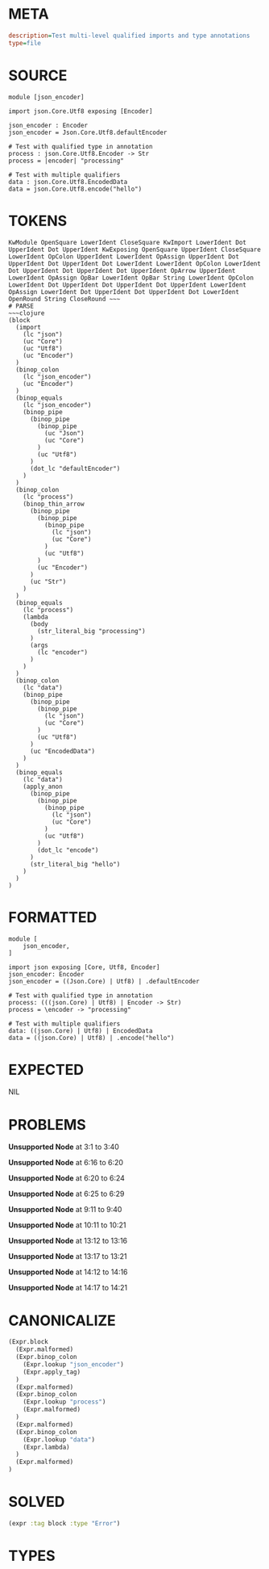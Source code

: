 # META
~~~ini
description=Test multi-level qualified imports and type annotations
type=file
~~~
# SOURCE
~~~roc
module [json_encoder]

import json.Core.Utf8 exposing [Encoder]

json_encoder : Encoder
json_encoder = Json.Core.Utf8.defaultEncoder

# Test with qualified type in annotation
process : json.Core.Utf8.Encoder -> Str
process = |encoder| "processing"

# Test with multiple qualifiers
data : json.Core.Utf8.EncodedData
data = json.Core.Utf8.encode("hello")
~~~
# TOKENS
~~~text
KwModule OpenSquare LowerIdent CloseSquare KwImport LowerIdent Dot UpperIdent Dot UpperIdent KwExposing OpenSquare UpperIdent CloseSquare LowerIdent OpColon UpperIdent LowerIdent OpAssign UpperIdent Dot UpperIdent Dot UpperIdent Dot LowerIdent LowerIdent OpColon LowerIdent Dot UpperIdent Dot UpperIdent Dot UpperIdent OpArrow UpperIdent LowerIdent OpAssign OpBar LowerIdent OpBar String LowerIdent OpColon LowerIdent Dot UpperIdent Dot UpperIdent Dot UpperIdent LowerIdent OpAssign LowerIdent Dot UpperIdent Dot UpperIdent Dot LowerIdent OpenRound String CloseRound ~~~
# PARSE
~~~clojure
(block
  (import
    (lc "json")
    (uc "Core")
    (uc "Utf8")
    (uc "Encoder")
  )
  (binop_colon
    (lc "json_encoder")
    (uc "Encoder")
  )
  (binop_equals
    (lc "json_encoder")
    (binop_pipe
      (binop_pipe
        (binop_pipe
          (uc "Json")
          (uc "Core")
        )
        (uc "Utf8")
      )
      (dot_lc "defaultEncoder")
    )
  )
  (binop_colon
    (lc "process")
    (binop_thin_arrow
      (binop_pipe
        (binop_pipe
          (binop_pipe
            (lc "json")
            (uc "Core")
          )
          (uc "Utf8")
        )
        (uc "Encoder")
      )
      (uc "Str")
    )
  )
  (binop_equals
    (lc "process")
    (lambda
      (body
        (str_literal_big "processing")
      )
      (args
        (lc "encoder")
      )
    )
  )
  (binop_colon
    (lc "data")
    (binop_pipe
      (binop_pipe
        (binop_pipe
          (lc "json")
          (uc "Core")
        )
        (uc "Utf8")
      )
      (uc "EncodedData")
    )
  )
  (binop_equals
    (lc "data")
    (apply_anon
      (binop_pipe
        (binop_pipe
          (binop_pipe
            (lc "json")
            (uc "Core")
          )
          (uc "Utf8")
        )
        (dot_lc "encode")
      )
      (str_literal_big "hello")
    )
  )
)
~~~
# FORMATTED
~~~roc
module [
	json_encoder,
]

import json exposing [Core, Utf8, Encoder]
json_encoder: Encoder
json_encoder = ((Json.Core) | Utf8) | .defaultEncoder

# Test with qualified type in annotation
process: (((json.Core) | Utf8) | Encoder -> Str)
process = \encoder -> "processing"

# Test with multiple qualifiers
data: ((json.Core) | Utf8) | EncodedData
data = ((json.Core) | Utf8) | .encode("hello")
~~~
# EXPECTED
NIL
# PROBLEMS
**Unsupported Node**
at 3:1 to 3:40

**Unsupported Node**
at 6:16 to 6:20

**Unsupported Node**
at 6:20 to 6:24

**Unsupported Node**
at 6:25 to 6:29

**Unsupported Node**
at 9:11 to 9:40

**Unsupported Node**
at 10:11 to 10:21

**Unsupported Node**
at 13:12 to 13:16

**Unsupported Node**
at 13:17 to 13:21

**Unsupported Node**
at 14:12 to 14:16

**Unsupported Node**
at 14:17 to 14:21

# CANONICALIZE
~~~clojure
(Expr.block
  (Expr.malformed)
  (Expr.binop_colon
    (Expr.lookup "json_encoder")
    (Expr.apply_tag)
  )
  (Expr.malformed)
  (Expr.binop_colon
    (Expr.lookup "process")
    (Expr.malformed)
  )
  (Expr.malformed)
  (Expr.binop_colon
    (Expr.lookup "data")
    (Expr.lambda)
  )
  (Expr.malformed)
)
~~~
# SOLVED
~~~clojure
(expr :tag block :type "Error")
~~~
# TYPES
~~~roc
~~~
